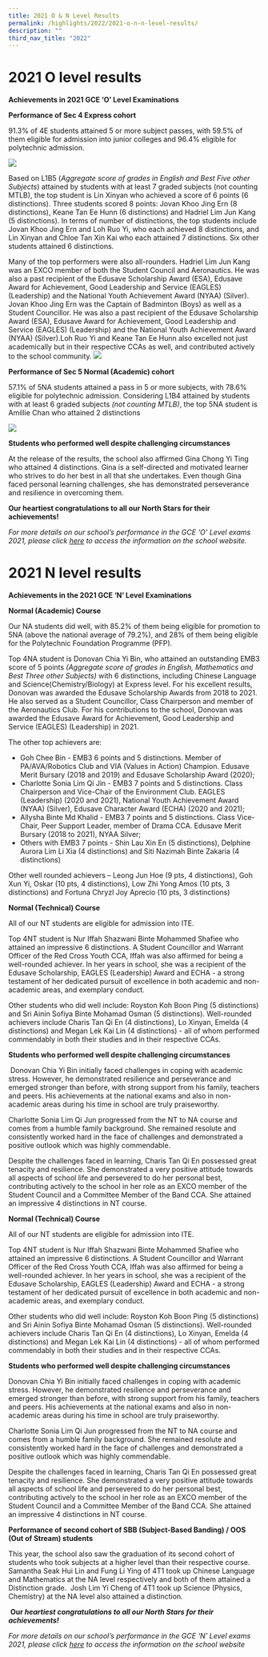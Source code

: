```yaml
---
title: 2021 O & N Level Results
permalink: /highlights/2022/2021-o-n-n-level-results/
description: ""
third_nav_title: "2022"
---
```

# 2021 O level results

**Achievements in 2021 GCE ‘O’ Level Examinations**

**Performance of Sec 4 Express cohort**

91.3% of 4E students attained 5 or more subject passes, with 59.5% of them eligible for admission into junior colleges and 96.4% eligible for polytechnic admission.

![](/images/2021%20GCE%20O%20Level%20Results%20Photo%201.jpg)

Based on L1B5 (_Aggregate score of grades in English and Best Five other Subjects_) attained by students with at least 7 graded subjects (not counting MTLB), the top student is Lin Xinyan who achieved a score of 6 points (6 distinctions). Three students scored 8 points: Jovan Khoo Jing Ern (8 distinctions), Keane Tan Ee Hunn (6 distinctions) and Hadriel Lim Jun Kang (5 distinctions). In terms of number of distinctions, the top students include Jovan Khoo Jing Ern and Loh Ruo Yi, who each achieved 8 distinctions, and Lin Xinyan and Chloe Tan Xin Kai who each attained 7 distinctions. Six other students attained 6 distinctions.

Many of the top performers were also all-rounders. Hadriel Lim Jun Kang was an EXCO member of both the Student Council and Aeronautics. He was also a past recipient of the Edusave Scholarship Award (ESA), Edusave Award for Achievement, Good Leadership and Service (EAGLES) (Leadership) and the National Youth Achievement Award (NYAA) (Silver). Jovan Khoo Jing Ern was the Captain of Badminton (Boys) as well as a Student Councillor. He was also a past recipient of the Edusave Scholarship Award (ESA), Edusave Award for Achievement, Good Leadership and Service (EAGLES) (Leadership) and the National Youth Achievement Award (NYAA) (Silver).Loh Ruo Yi and Keane Tan Ee Hunn also excelled not just academically but in their respective CCAs as well, and contributed actively to the school community.
![](/images/2021%20GCE%20O%20Level%20Results%20Photo%202.jpg)

**Performance of Sec 5 Normal (Academic) cohort**

57.1% of 5NA students attained a pass in 5 or more subjects, with 78.6% eligible for polytechnic admission. Considering L1B4 attained by students with at least 6 graded subjects _(not counting MTLB)_, the top 5NA student is Amillie Chan who attained 2 distinctions

![](/images/2021%20GCE%20O%20Level%20Results%20Photo%203.jpg)

**Students who performed well despite challenging circumstances**

At the release of the results, the school also affirmed Gina Chong Yi Ting who attained 4 distinctions. Gina is a self-directed and motivated learner who strives to do her best in all that she undertakes. Even though Gina faced personal learning challenges, she has demonstrated perseverance and resilience in overcoming them.

**Our heartiest congratulations to all our North Stars for their achievements!**

_For more details on our school’s performance in the GCE ‘O’ Level exams 2021, please click [here](https://compassvalesec-moe-edu-sg-admin.cwp.sg/our-purpose/awards-achievements/academics/o-levels/2021) to access the information on the school website._

# 2021 N level results
**Achievements in the 2021 GCE ‘N’ Level Examinations**

**Normal (Academic) Course**

Our NA students did well, with 85.2% of them being eligible for promotion to 5NA (above the national average of 79.2%), and 28% of them being eligible for the Polytechnic Foundation Programme (PFP).

Top 4NA student is Donovan Chia Yi Bin, who attained an outstanding EMB3 score of 5 points _(Aggregate score of grades in English, Mathematics and Best Three other Subjects)_ with 6 distinctions, including Chinese Language and Science(Chemistry/Biology) at Express level. For his excellent results, Donovan was awarded the Edusave Scholarship Awards from 2018 to 2021.  He also served as a Student Councillor, Class Chairperson and member of the Aeronautics Club. For his contributions to the school, Donovan was awarded the Edusave Award for Achievement, Good Leadership and Service (EAGLES) (Leadership) in 2021.

The other top achievers are:

*   Goh Chee Bin - EMB3 6 points and 5 distinctions. Member of PA/AVA/Robotics Club and VIA (Values in Action) Champion. Edusave Merit Bursary (2018 and 2019) and Edusave Scholarship Award (2020);
*   Charlotte Sonia Lim Qi Jin - EMB3 7 points and 5 distinctions. Class Chairperson and Vice-Chair of the Environment Club. EAGLES (Leadership) (2020 and 2021), National Youth Achievement Award (NYAA) (Silver), Edusave Character Award (ECHA) (2020 and 2021);
*   Allysha Binte Md Khalid - EMB3 7 points and 5 distinctions. Class Vice-Chair, Peer Support Leader, member of Drama CCA. Edusave Merit Bursary (2018 to 2021), NYAA Silver;
*   Others with EMB3 7 points - Shin Lau Xin En (5 distinctions), Delphine Aurora Lim Li Xia (4 distinctions) and Siti Nazimah Binte Zakaria (4 distinctions)

Other well rounded achievers – Leong Jun Hoe (9 pts, 4 distinctions), Goh Xun Yi, Oskar (10 pts, 4 distinctions), Low Zhi Yong Amos (10 pts, 3 distinctions) and Fortuna Chryzl Joy Aprecio (10 pts, 3 distinctions)

**Normal (Technical) Course**

All of our NT students are eligible for admission into ITE.

Top 4NT student is Nur Iffah Shazwani Binte Mohammed Shafiee who attained an impressive 6 distinctions. A Student Councillor and Warrant Officer of the Red Cross Youth CCA, Iffah was also affirmed for being a well-rounded achiever. In her years in school, she was a recipient of the Edusave Scholarship, EAGLES (Leadership) Award and ECHA - a strong testament of her dedicated pursuit of excellence in both academic and non-academic areas, and exemplary conduct. 

Other students who did well include: Royston Koh Boon Ping (5 distinctions) and Sri Ainin Sofiya Binte Mohamad Osman (5 distinctions). Well-rounded achievers include Charis Tan Qi En (4 distinctions), Lo Xinyan, Emelda (4 distinctions) and Megan Lek Kai Lin (4 distinctions) - all of whom performed commendably in both their studies and in their respective CCAs.

**Students who performed well despite challenging circumstances**

 Donovan Chia Yi Bin initially faced challenges in coping with academic stress. However, he demonstrated resilience and perseverance and emerged stronger than before, with strong support from his family, teachers and peers. His achievements at the national exams and also in non-academic areas during his time in school are truly praiseworthy.

Charlotte Sonia Lim Qi Jun progressed from the NT to NA course and comes from a humble family background. She remained resolute and consistently worked hard in the face of challenges and demonstrated a positive outlook which was highly commendable.

Despite the challenges faced in learning, Charis Tan Qi En possessed great tenacity and resilience. She demonstrated a very positive attitude towards all aspects of school life and persevered to do her personal best, contributing actively to the school in her role as an EXCO member of the Student Council and a Committee Member of the Band CCA. She attained an impressive 4 distinctions in NT course.

**Normal (Technical) Course**

All of our NT students are eligible for admission into ITE.

Top 4NT student is Nur Iffah Shazwani Binte Mohammed Shafiee who attained an impressive 6 distinctions. A Student Councillor and Warrant Officer of the Red Cross Youth CCA, Iffah was also affirmed for being a well-rounded achiever. In her years in school, she was a recipient of the Edusave Scholarship, EAGLES (Leadership) Award and ECHA - a strong testament of her dedicated pursuit of excellence in both academic and non-academic areas, and exemplary conduct. 

Other students who did well include: Royston Koh Boon Ping (5 distinctions) and Sri Ainin Sofiya Binte Mohamad Osman (5 distinctions). Well-rounded achievers include Charis Tan Qi En (4 distinctions), Lo Xinyan, Emelda (4 distinctions) and Megan Lek Kai Lin (4 distinctions) - all of whom performed commendably in both their studies and in their respective CCAs.

**Students who performed well despite challenging circumstances**

Donovan Chia Yi Bin initially faced challenges in coping with academic stress. However, he demonstrated resilience and perseverance and emerged stronger than before, with strong support from his family, teachers and peers. His achievements at the national exams and also in non-academic areas during his time in school are truly praiseworthy.

Charlotte Sonia Lim Qi Jun progressed from the NT to NA course and comes from a humble family background. She remained resolute and consistently worked hard in the face of challenges and demonstrated a positive outlook which was highly commendable.

Despite the challenges faced in learning, Charis Tan Qi En possessed great tenacity and resilience. She demonstrated a very positive attitude towards all aspects of school life and persevered to do her personal best, contributing actively to the school in her role as an EXCO member of the Student Council and a Committee Member of the Band CCA. She attained an impressive 4 distinctions in NT course.

**Performance of second cohort of SBB (Subject-Based Banding) / OOS (Out of Stream) students**

This year, the school also saw the graduation of its second cohort of students who took subjects at a higher level than their respective course. Samantha Seak Hui Lin and Fung Li Ying of 4T1 took up Chinese Language and Mathematics at the NA level respectively and both of them attained a Distinction grade.  Josh Lim Yi Cheng of 4T1 took up Science (Physics, Chemistry) at the NA level also attained a distinction.

 **Our _heartiest congratulations to all our North Stars for their achievements!_**

_For more details on our school’s performance in the GCE ‘N’ Level exams 2021, please click [here](https://compassvalesec-moe-edu-sg-admin.cwp.sg/our-purpose/awards-achievements/academics/n-levels/2021) to access the information on the school website_
